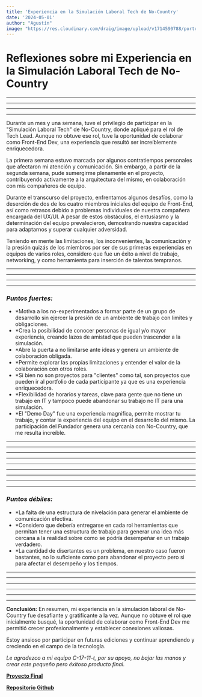 ```yaml
---
title: 'Experiencia en la Simulación Laboral Tech de No-Country'
date: '2024-05-01'
author: "Agustín"
image: "https://res.cloudinary.com/draig/image/upload/v1714590788/portolio-personal/blog/hcqrxgytsu6u0hosjxok.webp"
---
```

# **Reflexiones sobre mi Experiencia en la Simulación Laboral Tech de No-Country**
---------------------------
----------------------------
---------------------------
----------------------------

Durante un mes y una semana, tuve el privilegio de participar en la "Simulación Laboral Tech" de No-Country, donde apliqué para el rol de Tech Lead. Aunque no obtuve ese rol, tuve la oportunidad de colaborar como Front-End Dev, una experiencia que resultó ser increíblemente enriquecedora.

La primera semana estuvo marcada por algunos contratiempos personales que afectaron mi atención y comunicación. Sin embargo, a partir de la segunda semana, pude sumergirme plenamente en el proyecto, contribuyendo activamente a la arquitectura del mismo, en colaboración con mis compañeros de equipo.

Durante el transcurso del proyecto, enfrentamos algunos desafíos, como la deserción de dos de los cuatro miembros iniciales del equipo de Front-End, así como retrasos debido a problemas individuales de nuestra compañera encargada del UX/UI. A pesar de estos obstáculos, el entusiasmo y la determinación del equipo prevalecieron, demostrando nuestra capacidad para adaptarnos y superar cualquier adversidad.

Teniendo en mente las limitaciones, los inconvenientes, la comunicación y la presión quizás de los miembros por ser de sus primeras experiencias en equipos de varios roles, considero que fue un éxito a nivel de trabajo, networking, y como herramienta para inserción de talentos tempranos.

---------------------------
----------------------------
---------------------------
----------------------------
### *Puntos fuertes:*
- *Motiva a los no-experimentados a formar parte de un grupo de desarrollo sin ejercer la presión de un ambiente de trabajo con limites y obligaciones.
- *Crea la posibilidad de conocer personas de igual y/o mayor experiencia, creando lazos de amistad que pueden trascender a la simulación.
- *Abre la puerta a no limitarse ante ideas y genera un ambiente de colaboración obligada.
- *Permite explorar las propias limitaciones y entender el valor de la colaboración con otros roles.
- *Si bien no son proyectos para "clientes" como tal, son proyectos que pueden ir al portfolio de cada participante ya que es una experiencia enriquecedora.
- *Flexibilidad de horarios y tareas, clave para gente que no tiene un trabajo en IT y tampoco puede abandonar su trabajo no IT para una simulación.
- *El "Demo Day" fue una experiencia magnifica, permite mostrar tu trabajo, y contar la experiencia del equipo en el desarrollo del mismo. La participación del Fundador genera una cercanía con No-Country, que me resulta increíble.

---------------------------
----------------------------
---------------------------
----------------------------
---------------------------
----------------------------
----------------------------
---------------------------
----------------------------
### *Puntos débiles:*
- *La falta de una estructura de nivelación para generar el ambiente de comunicación efectiva.
- *Considero que debería entregarse en cada rol herramientas que permitan tener una estructura de trabajo para generar una idea más cercana a la realidad sobre como se podría desempeñar en un trabajo verdadero.
- *La cantidad de disertantes es un problema, en nuestro caso fueron bastantes, no lo suficiente como para abandonar el proyecto pero si para afectar el desempeño y los tiempos.
----------------------------
---------------------------
----------------------------
----------------------------
---------------------------
----------------------------
**Conclusión:**
En resumen, mi experiencia en la simulación laboral de No-Country fue desafiante y gratificante a la vez. Aunque no obtuve el rol que inicialmente busqué, la oportunidad de colaborar como Front-End Dev me permitió crecer profesionalmente y establecer conexiones valiosas. 

Estoy ansioso por participar en futuras ediciones y continuar aprendiendo y creciendo en el campo de la tecnología. 

*Le agradezco a mi equipo C-17-11-t, por su apoyo, no bajar las manos y crear este pequeño pero éxitoso producto final.*


**[Proyecto Final](https://mascocuidado.netlify.app/ "Proyecto Final")**


**[Repositorio Github](https://github.com/No-Country/c17-11-t-node-react "Repositorio Github")**
